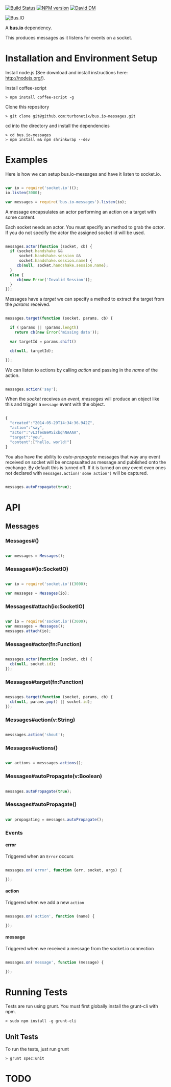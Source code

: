 [![Build Status](https://travis-ci.org/turbonetix/bus.io-messages.svg?branch=master)](https://travis-ci.org/turbonetix/bus.io-messages.git)
[![NPM version](https://badge.fury.io/js/bus.io-messages.svg)](http://badge.fury.io/js/bus.io-messages)
[![David DM](https://david-dm.org/turbonetix/bus.io-messages.png)](https://david-dm.org/turbonetix/bus.io.png)

![Bus.IO](https://raw.github.com/turbonetix/bus.io/master/logo.png)

A **[bus.io](https://www.npmjs.org/package/bus.io "Bus.io")** dependency.

This produces messages as it listens for events on a socket.

# Installation and Environment Setup

Install node.js (See download and install instructions here: http://nodejs.org/).

Install coffee-script

    > npm install coffee-script -g

Clone this repository

    > git clone git@github.com:turbonetix/bus.io-messages.git

cd into the directory and install the dependencies

    > cd bus.io-messages
    > npm install && npm shrinkwrap --dev

# Examples

Here is how we can setup bus.io-messages and have it listen to socket.io.

```javascript

var io = require('socket.io')();
io.listen(3000);

var messages = require('bus.io-messages').listen(io);

```

A message encapsulates an actor performing an action on a target with some content.

Each socket needs an actor.  You must specifiy an method to grab the *actor*.  If you do
not specify the actor the assigned socket id will be used.

```javascript

messages.actor(function (socket, cb) {
  if (socket.handshake && 
      socket.handshake.session &&
      socket.handshake.session.name) {
     cb(null, socket.handshake.session.name);
  }
  else {
     cb(new Error('Invalid Session'));
  }
});

```
Messages have a *target* we can specify a method to extract the target from the *params* received.

```javascript

messages.target(function (socket, params, cb) {

  if (!params || !params.length)
    return cb(new Error('missing data'));

  var targetId = params.shift()

  cb(null, targetId);

});

```

We can listen to actions by calling *action* and passing in the *name* of the action.

```javascript

messages.action('say');

```

When the *socket* receives an *event*, *messages* will produce an object like this and trigger
a `message` event with the object.

```javascript

{
  "created":"2014-05-29T14:34:36.942Z",
  "action":"say",
  "actor":"vL3fesBeM5ixbqhNAAAA",
  "target":"you",
  "content":["hello, world!"]
}

```

You also have the ability to *auto-propagate* messages that way any event 
received on socket will be encapsualted as message and published onto the
exchange.  By default this is turned off.  If it is turned on *any* event
even ones not declared with `messages.action('some action')` will be
captured.

```javascript

messages.autoPropagate(true);

```

# API

## Messages

### Messages#()

```javascript

var messages = Messages();

```

### Messages#(io:SocketIO)

```javascript

var io = require('socket.io')(3000);

var messages = Messages(io);

```

### Messages#attach(io:SocketIO)

```javascript

var io = require('socket.io')(3000);
var messages = Messages();
messages.attach(io);

```

### Messages#actor(fn:Function)

```javascript

messages.actor(function (socket, cb) {
  cb(null, socket.id);
});

```

### Messages#target(fn:Function)

```javascript

messages.target(function (socket, params, cb) {
  cb(null, params.pop() || socket.id);
});

```

### Messages#action(v:String)

```javascript

messsages.action('shout');

```

### Messages#actions()

```javascript

var actions = messsages.actions();

```

### Messages#autoPropagate(v:Boolean)

```javascript

messages.autoPropagate(true);

```

### Messages#autoPropagate()

```javascript

var propagating = messages.autoPropagate();

```

### Events

#### error

Triggered when an `Error` occurs

```javascript

messages.on('error', function (err, socket, args) { 

});

```

#### action

Triggered when we add a new `action`

```javascript

messages.on('action', function (name) {

});

```

#### message

Triggered when we received a message from the socket.io connection

```javascript 

messages.on('message', function (message) {

});

```

# Running Tests

Tests are run using grunt.  You must first globally install the grunt-cli with npm.

    > sudo npm install -g grunt-cli

## Unit Tests

To run the tests, just run grunt

    > grunt spec:unit

# TODO
